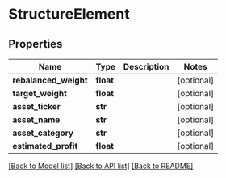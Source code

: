 # StructureElement

## Properties
Name | Type | Description | Notes
------------ | ------------- | ------------- | -------------
**rebalanced_weight** | **float** |  | [optional] 
**target_weight** | **float** |  | [optional] 
**asset_ticker** | **str** |  | [optional] 
**asset_name** | **str** |  | [optional] 
**asset_category** | **str** |  | [optional] 
**estimated_profit** | **float** |  | [optional] 

[[Back to Model list]](../README.md#documentation-for-models) [[Back to API list]](../README.md#documentation-for-api-endpoints) [[Back to README]](../README.md)

